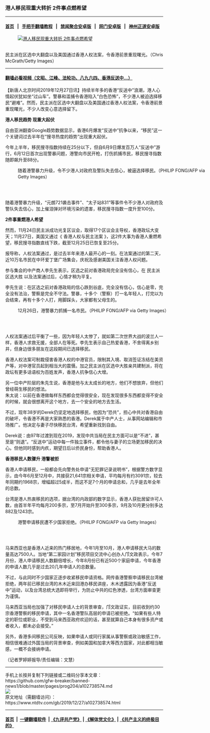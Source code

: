 ### 港人移民现重大转折 2件事点燃希望
------------------------

#### [首页](https://github.com/gfw-breaker/banned-news1/blob/master/README.md) &nbsp;&nbsp;|&nbsp;&nbsp; [手把手翻墙教程](https://github.com/gfw-breaker/guides/wiki) &nbsp;&nbsp;|&nbsp;&nbsp; [禁闻聚合安卓版](https://github.com/gfw-breaker/bn-android) &nbsp;&nbsp;|&nbsp;&nbsp; [网门安卓版](https://github.com/oGate2/oGate) &nbsp;&nbsp;|&nbsp;&nbsp; [神州正道安卓版](https://github.com/SzzdOgate/update) 



<div><div class="featured_image">
 <a href="https://i.ntdtv.com/assets/uploads/2019/12/GettyImages-1191206214-2.jpg" target="_blank">
  <figure>
   <img alt="港人移民现重大转折 2件事点燃希望" src="https://i.ntdtv.com/assets/uploads/2019/12/GettyImages-1191206214-2-800x450.jpg"/>
  </figure><br/>
 </a>
 <span class="caption">
  民主派在区选中大翻盘以及美国通过香港人权法案，令香港前景重现曙光。（Chris McGrath/Getty Images）
 </span>
</div>
</div><hr/>

#### [翻墙必看视频（文昭、江峰、法轮功、八九六四、香港反送中...）](https://github.com/gfw-breaker/banned-news1/blob/master/pages/link3.md)

<div><div class="post_content" itemprop="articleBody">
 <p>
  【新唐人北京时间2019年12月27日讯】持续半年多的香港“反送中”浪潮，港人心情起伏犹如坐“过山车”。警暴和滥捕令香港陷入“白色恐怖”，不少港人被迫选择移民“避难”。然而，民主派在区选中大翻盘以及美国通过香港人权法案，令香港前景重现曙光，不少人改变心意选择留下。
 </p>
 <p>
  <strong>
   港人移民趋势 现重大起伏
  </strong>
 </p>
 <p>
  自由亚洲翻查Google趋势数据显示，香港6月爆发“反送中”抗争以来，“移民”这一个关键词过去半年在“搜寻热度的趋势”出现重大起伏。
 </p>
 <p>
  今年上半年，移民搜寻指数持续在25分以下，但自6月9日爆发百万人“反送中”游行，6月12日首次出现警暴问题，港警向市民开枪，打伤抓捕市民，移民搜寻指数随即飙升至88分。
 </p>
 <figure class="wp-caption alignnone" id="attachment_102738595" style="width: 600px">
  <img alt="" class="size-medium wp-image-102738595" src="https://i.ntdtv.com/assets/uploads/2019/12/GettyImages-1190489655-1-600x401.jpg">
   <br/><figcaption class="wp-caption-text">
    随着港警暴力升级，令不少港人对政府及警队失去信心，被逼选择移民。（PHILIP FONG/AFP via Getty Images）
   </figcaption><br/>
  </img>
 </figure><br/>
 <p>
  随着港警暴力升级，“元朗721袭击事件”、“太子站831”等事件令不少港人对政府及警队失去信心，加上催泪弹对环境污染的遗害，移民搜寻指数一度升至100分。
 </p>
 <p>
  <strong>
   2件事重燃港人希望
  </strong>
 </p>
 <p>
  然而，11月24日民主派成功光复区议会，取得17个区议会主导权，香港政坛大变天；11月27日，美国又通过《
  <ok href="https://www.ntdtv.com/gb/香港人权与民主法案.htm">
   香港人权与民主法案
  </ok>
  》，这2件大事为香港人重燃希望，移民搜寻指数直线下跌，截至12月25日已恢复至25分。
 </p>
 <p>
  报导称，人权法案通过，是过去半年来港人最开心的一刻。在法案通过的第二天，近10万名市民在中环爱丁堡广场集会，庆祝及感谢美国关注香港人权问题。
 </p>
 <p>
  参与集会的中产商人李先生表示，区选之前对香港政局完全没有信心，在
  <ok href="https://www.ntdtv.com/gb/民主派区选大胜.htm">
   民主派区选大胜
  </ok>
  以及法案通过后，心情才稍为平复。
 </p>
 <p>
  李先生说：在区选之前对香港政局的信心跌到谷底，完全没有信心，信心是零，完全没有法治，警察是完全不守法。警暴，十多个（警察）打一名年轻人，打完以为会结束，再有十多个人打，用脚踩头，大家都有父母生的。
 </p>
 <figure class="wp-caption alignnone" id="attachment_102738588" style="width: 600px">
  <img alt="" class="size-medium wp-image-102738588" src="https://i.ntdtv.com/assets/uploads/2019/12/GettyImages-1190490240-2-600x338.jpg">
   <br/><figcaption class="wp-caption-text">
    12月26日，港警暴力抓捕一名市民。（PHILIP FONG/AFP via Getty Images）
   </figcaption><br/>
  </img>
 </figure><br/>
 <p>
  人权法案通过后平衡了一些，因为年轻人太惨了，就如第二次世界大战的波兰人一样，香港人求救无援，全部人在等死。李先生表示自己热爱香港，不舍得离乡别井，但身边很多朋友在这段期间已选择移民。
 </p>
 <p>
  香港人权法案可制裁侵害香港人权的中港官员，限制其入境、取消签证冻结在美资产等，对中港官员起到相当大的震慑。加之民主派在区选中大胜亲共建制派，将在政坛有更多话语权为百姓发声，香港人抗争信心大增。
 </p>
 <p>
  另一位中产阶层的朱先生说，香港是他与太太成长的地方，他们不想放弃，但他们曾经萌生移民的想法。
  <br/>
  朱太说：以前在香港做每样东西都会觉得很安全，现在发现很多东西都变得不安全的时候，就会很想离开这个地方，去一个安全的地方去生活。
 </p>
 <p>
  不过，现年38岁的Derek仍坚定地选择移民，他因为“恐共”，担心中共对香港自由的破坏，令香港不再是大家熟悉的香港。Derek属于中产人士，从事网站编辑和市场推广。他决定与妻子尽快移民台湾，希望重新找到自由。
 </p>
 <p>
  Derek说：由97年过渡到现在2019，发现中共当局在民主方面可以是“不进”，甚至是“则退”。“反送中”运动中每一件独立事件，都令他与妻子的立场更加移民的决心。但他同时感到内疚，期望日后以侨民身份，帮助香港人。
 </p>
 <p>
  <strong>
   香港移民人数骤升 港警被拒
  </strong>
 </p>
 <p>
  香港人申请移民，一般都会先向警务处申请“无犯罪记录说明书”，根据警方数字显示，由今年6月至12月中，共接获21,641宗相关申请，平均每月有约3091宗，较去年同期约1968宗，增幅超过5成半，而这不足7个月的申请总和，几乎是去年全年的总数。
 </p>
 <p>
  台湾是港人热衷移民的选项，据台湾的内政部的数字显示，香港人获批居留许可人数，由首半年平均每月200多宗，至7月开始升至300多宗，9月及10月更分别多达882及1243宗。
 </p>
 <figure class="wp-caption alignnone" id="attachment_102738593" style="width: 600px">
  <img alt="" class="size-medium wp-image-102738593" src="https://i.ntdtv.com/assets/uploads/2019/12/GettyImages-1190490310-1-600x401.jpg"/>
  <br/><figcaption class="wp-caption-text">
   港警申请移民遭不少国家拒绝。（PHILIP FONG/AFP via Getty Images）
  </figcaption><br/>
 </figure><br/>
 <p>
  马来西亚也是香港人近来的热门移居地，今年1月至10月，港人申请移民大马的数量高达7500人。当地“第二家园计划”移民项目交流中心创办人邝文政表示，今年7月份，港人申请移民人数翻倍增长，今年8月份已有近500个家庭申请，今年香港的申请人数几乎是过去20几年申请人的总数量。
 </p>
 <p>
  不过，与此同时不少国家正逐步收紧移民申请资格。网传香港警察申请移民台湾被拒绝，两年前已移民台湾的木木近来回港办移民讲座，木木透露因为香港“反送中”运动，以及台湾总统大选即将举行，为防止中共的红色渗透，台湾方面审查更为谨慎。
 </p>
 <p>
  马来西亚当局也加强了对移民申请人士的背景审查，邝文政证实，目前收到约30宗香港警察的移民申请，其中一名香港警队高层的申请已被拒绝。“如果有些人特定的职位或职业，不受到马来西亚政府欢迎的话，甚至就算自己本身有很多资产或者收入，都未必会接受。”
 </p>
 <p>
  另外，香港多间移民公司反映，如果申请人或同行家属从事警察或政治敏感工作，相信很难通过外国当局的背景审查，例如美国和加拿大等西方国家，对此都相当敏感，一概不会接纳申请。
 </p>
 <p>
  （记者罗婷婷报导/责任编辑：文慧）
 </p>
 <div class="single_ad">
 </div>
</div>
</div>
<hr/>
手机上长按并复制下列链接或二维码分享本文章：<br/>
https://github.com/gfw-breaker/banned-news1/blob/master/pages/prog204/a102738574.md <br/>
<a href='https://github.com/gfw-breaker/banned-news1/blob/master/pages/prog204/a102738574.md'><img src='https://github.com/gfw-breaker/banned-news1/blob/master/pages/prog204/a102738574.md.png'/></a> <br/>
原文地址（需翻墙访问）：https://www.ntdtv.com/gb/2019/12/27/a102738574.html


------------------------
#### [首页](https://github.com/gfw-breaker/banned-news1/blob/master/README.md) &nbsp;|&nbsp; [一键翻墙软件](https://github.com/gfw-breaker/nogfw/blob/master/README.md) &nbsp;| [《九评共产党》](https://github.com/gfw-breaker/9ping.md/blob/master/README.md#九评之一评共产党是什么) | [《解体党文化》](https://github.com/gfw-breaker/jtdwh.md/blob/master/README.md) | [《共产主义的终极目的》](https://github.com/gfw-breaker/gczydzjmd.md/blob/master/README.md)


<img src='http://gfw-breaker.win/banned-news/pages/prog204/a102738574.md' width='0px' height='0px'/>